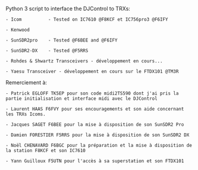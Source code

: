 Python 3 script to interface the DJControl to TRXs:


	- Icom			- Tested on IC7610 @F8KCF et IC756pro3 @F6IFY
	
	- Kenwood
	
	- SunSDR2pro	- Tested @F6BEE and @F6IFY
	
	- SunSDR2-DX	- Tested @F5RRS
	
	- Rohdes & Shwartz Transceivers - développement en cours...

	- Yaesu Transceiver - développement en cours sur le FTDX101 @TM3R

Remerciement à:

	- Patrick EGLOFF TK5EP pour son code midi2TS590 dont j'ai pris la partie initialisation et interface midi avec le DJControl

	- Laurent HAAS F6FVY pour ses encouragements et son aide concernant les TRXs Icoms.

	- Jacques SAGET F6BEE pour la mise à disposition de son SunSDR2 Pro

	- Damien FORESTIER F5RRS pour la mise à disposition de son SunSDR2 DX

	- Noël CHENAVARD F6BGC pour la préparation et la mise à disposition de la station F8KCF et son IC7610

	- Yann Guilloux F5UTN pour l'accès à sa superstation et son FTDX101


 



